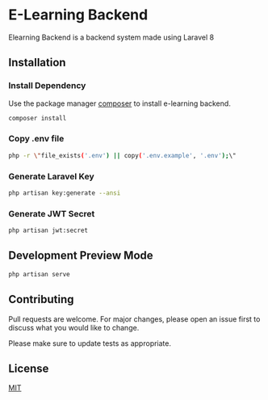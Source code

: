 # E-Learning Backend

Elearning Backend is a backend system made using Laravel 8

## Installation
### Install Dependency

Use the package manager [composer](https://getcomposer.org/) to install e-learning backend.

```bash
composer install
```

### Copy .env file
```bash
php -r \"file_exists('.env') || copy('.env.example', '.env');\"
```

### Generate Laravel Key
```bash
php artisan key:generate --ansi
```

### Generate JWT Secret
```bash
php artisan jwt:secret
```

## Development Preview Mode

```bash
php artisan serve
```

## Contributing
Pull requests are welcome. For major changes, please open an issue first to discuss what you would like to change.

Please make sure to update tests as appropriate.

## License
[MIT](https://choosealicense.com/licenses/mit/)